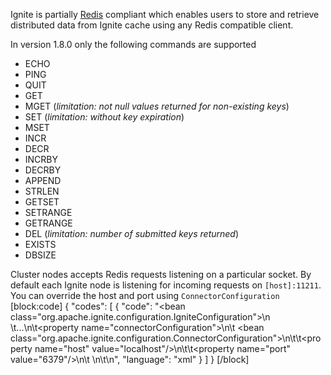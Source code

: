 Ignite is partially [Redis](http://redis.io/) compliant which enables users to store and retrieve distributed data from Ignite cache using any Redis compatible client.

In version 1.8.0 only the following commands are supported
- ECHO
- PING
- QUIT
- GET
- MGET (*limitation: not null values returned for non-existing keys*)
- SET (*limitation: without key expiration*)
- MSET
- INCR
- DECR
- INCRBY
- DECRBY
- APPEND
- STRLEN
- GETSET
- SETRANGE
- GETRANGE
- DEL (*limitation: number of submitted keys returned*)
- EXISTS
- DBSIZE

Cluster nodes accepts Redis requests listening on a particular socket. By default each Ignite node is listening for incoming requests on `[host]:11211`. You can override the host and port using `ConnectorConfiguration`
[block:code]
{
  "codes": [
    {
      "code": "<bean class=\"org.apache.ignite.configuration.IgniteConfiguration\">\n  \t...\n\t<property name=\"connectorConfiguration\">\n\t    <bean class=\"org.apache.ignite.configuration.ConnectorConfiguration\">\n\t\t<property name=\"host\" value=\"localhost\"/>\n\t\t<property name=\"port\" value=\"6379\"/>\n\t    </bean>\n\t</property>\n</bean>",
      "language": "xml"
    }
  ]
}
[/block]